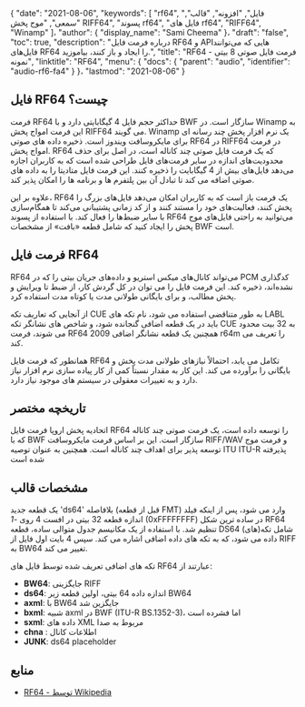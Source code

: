 {
  "date": "2021-08-06",
  "keywords": [
"rf64",
"فایل",
"افزونه",
"قالب",
"سمعی",
"موج پخش RIFF64",
"پسوند rf64",
"فایل های rf64",
"RIFF64",
"Winamp"
]،
  "author": {
    "display_name": "Sami Cheema"
}،
  "draft": "false",
  "toc": true,
  "description": "درباره فرمت فایل RF64 و APIهایی که می‌توانند فایل‌های RF64 را ایجاد و باز کنند، بیاموزید.",
  "title": "RF64 - فرمت فایل صوتی 8 بیتی نمونه",
  "linktitle": "RF64",
  "menu": {
    "docs": {
      "parent": "audio",
      "identifier": "audio-rf6-fa4"
}
}،
  "lastmod": "2021-08-06"
}

## فایل RF64 چیست؟ ##

فرمت RF64 حداکثر حجم فایل 4 گیگابایتی دارد و با BWF سازگار است. در Winamp به این فرمت امواج پخش RIFF64 می گویند. Winamp یک نرم افزار پخش چند رسانه ای برای مایکروسافت ویندوز است. ذخیره داده های صوتی RF64 در RIFF64 در فرمت امواج پخش. RF64 که یک فرمت فایل صوتی چند کاناله است، در اصل برای حذف محدودیت‌های اندازه در سایر فرمت‌های فایل طراحی شده است که به کاربران اجازه می‌دهد فایل‌های بیش از 4 گیگابایت را ذخیره کنند. این فرمت فایل متادیتا را به داده های صوتی اضافه می کند تا تبادل آن بین پلتفرم ها و برنامه ها را امکان پذیر کند.

علاوه بر این، RF64 یک فرمت باز است که به کاربران امکان می‌دهد فایل‌های بزرگ را پخش کنند، فعالیت‌های خود را مستند کنند و از کد زمانی پشتیبانی می‌کند تا همگام‌سازی با سایر ضبط‌ها را فعال کند. با استفاده از پسوند RF64 می‌توانید به راحتی فایل‌های موج پخش را ایجاد کنید که شامل قطعه «بافت» از مشخصات BWF است.


## فرمت فایل RF64 ##

RF64 می‌تواند کانال‌های میکس استریو و داده‌های جریان بیتی را که در PCM کدگذاری نشده‌اند، ذخیره کند. این فرمت فایل را می توان در کل گردش کار، از ضبط تا ویرایش و پخش مطالب، و برای بایگانی طولانی مدت یا کوتاه مدت استفاده کرد.

از آنجایی که تعاریف تکه CUE به طور متناقضی استفاده می شود، نام تکه های LABL باید در یک قطعه اضافی گنجانده شود، و شاخص های نشانگر تکه CUE به 32 بیت محدود می شوند، فرمت RF64 2009 همچنین یک قطعه نشانگر اضافی r64m را تعریف می کند.

همانطور که فرمت فایل RF64 تکامل می یابد، احتمالاً نیازهای طولانی مدت پخش و بایگانی را برآورده می کند. این کار به مقدار نسبتاً کمی از کار پیاده سازی نرم افزار نیاز دارد و به تغییرات معقولی در سیستم های موجود نیاز دارد.

## تاریخچه مختصر ##

اتحادیه پخش اروپا فرمت فایل RF64 را توسعه داده است، یک فرمت صوتی چند کاناله که با BWF سازگار است. این بر اساس فرمت مایکروسافت RIFF/WAV و فرمت موج توسعه پذیر برای اهداف چند کاناله است. همچنین به عنوان توصیه ITU ITU-R پذیرفته شده است


## مشخصات قالب ##

یک قطعه جدید 'ds64' بلافاصله (قبل از قطعه FMT) وارد می شود، پس از اینکه فیلد اندازه قطعه 32 بیتی در افست 4 روی *-1* (0xFFFFFFFF) در ساده ترین شکل RF64 تنظیم شد. با استفاده از یک مکانیسم جدول متوالی ساده، قطعه DS64 شامل تکه(های) داده می شود، که به تکه های داده اضافی اشاره می کند. سپس 4 بایت اول فایل از RIFF به BW64 تغییر می کند.

تکه های اضافی تعریف شده توسط فایل های RF64 عبارتند از:

- **BW64**: جایگزینی RIFF
- **ds64**: اندازه داده 64 بیتی، اولین قطعه زیر BW64
- **axml**: با BW64 جایگزین شد
- **bxml**: شبیه axml در BWF (ITU-R BS.1352-3)، اما فشرده است
- **sxml**: داده های XML مربوط به صدا
- **chna** : اطلاعات کانال
- **JUNK**: ds64 placeholder

## منابع ##

* [RF64 - توسط Wikipedia](https://en.wikipedia.org/wiki/RF64)


